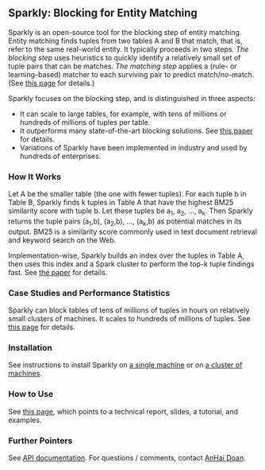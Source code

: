 ## Sparkly: Blocking for Entity Matching

Sparkly is an open-source tool for the blocking step of entity matching. Entity matching finds tuples from two tables A and B that match, that is, refer to the same real-world entity. It typically proceeds in two steps. *The blocking step* uses heuristics to quickly identify a relatively small set of tuple pairs that can be matches. *The matching step* applies a (rule- or learning-based) matcher to each surviving pair to predict match/no-match. (See [this page](https://anhaidgroup.github.io/magellan/about) for details.)

Sparkly focuses on the blocking step, and is distinguished in three aspects: 

* It can scale to large tables, for example, with tens of millions or hundreds of millions of tuples per table. 
* It outperforms many state-of-the-art blocking solutions. See [this paper](https://pages.cs.wisc.edu/~anhai/papers1/sparkly-vldb2023.pdf) for details. 
* Variations of Sparkly have been implemented in industry and used by hundreds of enterprises. 

### How It Works

Let A be the smaller table (the one with fewer tuples). For each tuple b in Table B, Sparkly finds k tuples in Table A that have the highest BM25 similarity score with tuple b. Let these tuples be a<sub>1</sub>, a<sub>2</sub>, ..., a<sub>k</sub>. Then Sparkly returns the tuple pairs (a<sub>1</sub>,b), (a<sub>2</sub>,b), ..., (a<sub>k</sub>,b) as potential matches in its output. BM25 is a similarity score commonly used in text document retrieval and keyword search on the Web. 

Implementation-wise, Sparkly builds an index over the tuples in Table A, then uses this index and a Spark cluster to perform the top-k tuple findings fast. See [the paper](https://www.vldb.org/pvldb/vol16/p1507-paulsen.pdf) for details. 

### Case Studies and Performance Statistics

Sparkly can block tables of tens of millions of tuples in hours on relatively small clusters of machines. It scales to hundreds of millions of tuples. See [this page](https://github.com/anhaidgroup/sparkly/blob/main/doc/case-studies-n-performance-stats.md) for details. 

### Installation

See instructions to install Sparkly on [a single machine](https://github.com/anhaidgroup/sparkly/blob/main/doc/install-single-machine.md) or on [a cluster of machines](https://github.com/anhaidgroup/sparkly/blob/main/doc/install-cluster-machines.md). 

### How to Use

See [this page](https://github.com/anhaidgroup/sparkly/blob/main/doc/using-sparkly.md), which points to a technical report, slides, a tutorial, and examples.

### Further Pointers

See [API documentation](https://derekpaulsen.github.io/sparkly/html/). 
For questions / comments, contact [AnHai Doan](mailto:anhai@cs.wisc.edu).

